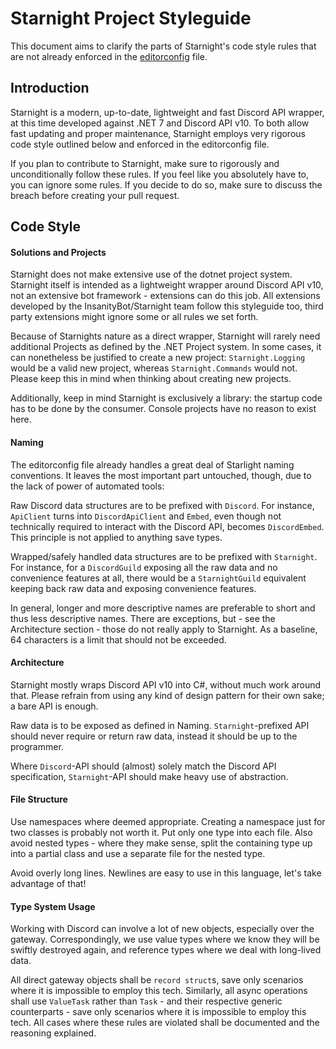 # Starnight Project Styleguide

This document aims to clarify the parts of Starnight's code style rules that are not already enforced in the
[editorconfig](https://github.com/InsanityBot/starnight/blob/main/.editorconfig) file.

## Introduction

Starnight is a modern, up-to-date, lightweight and fast Discord API wrapper, at this time developed against .NET 7 and Discord API v10. To both allow fast updating and proper maintenance, Starnight employs very rigorous code style outlined below and enforced in the editorconfig file.

If you plan to contribute to Starnight, make sure to rigorously and unconditionally follow these rules. If you feel like you absolutely have to,
you can ignore some rules. If you decide to do so, make sure to discuss the breach before creating your pull request.

## Code Style

#### Solutions and Projects ####

Starnight does not make extensive use of the dotnet project system. Starnight itself is intended as a lightweight wrapper around Discord API v10, not an extensive bot framework - extensions can do this job. All extensions developed by the InsanityBot/Starnight team follow
this styleguide too, third party extensions might ignore some or all rules we set forth.

Because of Starnights nature as a direct wrapper, Starnight will rarely need additional Projects as defined by the .NET Project system. In some cases, it can nonetheless be justified to create a new project: `Starnight.Logging` would be a valid new project, whereas `Starnight.Commands` would not. Please keep this in mind when thinking about creating new projects.

Additionally, keep in mind Starnight is exclusively a library: the startup code has to be done by the consumer. Console projects have no reason to exist here.

#### Naming ####

The editorconfig file already handles a great deal of Starlight naming conventions. It leaves the most important part untouched, though, due to the lack of power of automated tools:

Raw Discord data structures are to be prefixed with `Discord`. For instance, `ApiClient` turns into `DiscordApiClient` and `Embed`, even though not technically required to interact with the Discord API, becomes `DiscordEmbed`. This principle is not applied to anything save types.

Wrapped/safely handled data structures are to be prefixed with `Starnight`. For instance, for a `DiscordGuild` exposing all the raw data and no convenience features at all, there would be a `StarnightGuild` equivalent keeping back raw data and exposing convenience features. 

In general, longer and more descriptive names are preferable to short and thus less descriptive names. There are exceptions, but - see the Architecture section - those do not really apply to Starnight. As a baseline, 64 characters is a limit that should not be exceeded.

#### Architecture ####

Starnight mostly wraps Discord API v10 into C#, without much work around that. Please refrain from using any kind of design pattern for their own sake; a bare API is enough.

Raw data is to be exposed as defined in Naming. `Starnight`-prefixed API should never require or return raw data, instead it should be up to the programmer.

Where `Discord`-API should (almost) solely match the Discord API specification, `Starnight`-API should make heavy use of abstraction.

#### File Structure ####

Use namespaces where deemed appropriate. Creating a namespace just for two classes is probably not worth it. Put only one type into each file. Also avoid nested types - where they make sense, split the containing type up into a partial class and use a separate file for the nested type.

Avoid overly long lines. Newlines are easy to use in this language, let's take advantage of that!

#### Type System Usage ####

Working with Discord can involve a lot of new objects, especially over the gateway. Correspondingly, we use value types where we know they will be swiftly destroyed again, and reference types where we deal with long-lived data.

All direct gateway objects shall be `record struct`s, save only scenarios where it is impossible to employ this tech. Similarly, all async operations shall use `ValueTask` rather than `Task` - and their respective generic counterparts - save only scenarios where it is impossible to employ this tech. All cases where these rules are violated shall be documented and the reasoning explained.
